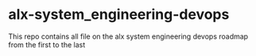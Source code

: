 # alx-system_engineering-devops

This repo contains all file on the alx system engineering devops roadmap from the first to the last
